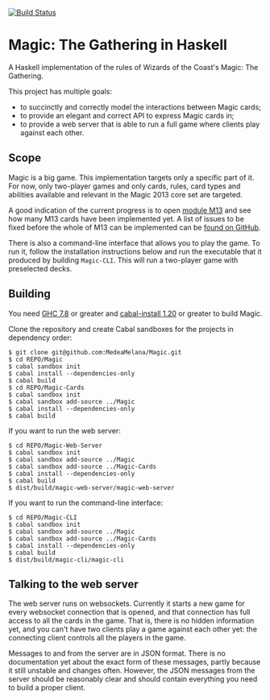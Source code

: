 [![Build Status](https://secure.travis-ci.org/MedeaMelana/Magic.png?branch=master)](https://travis-ci.org/MedeaMelana/Magic)

# Magic: The Gathering in Haskell

A Haskell implementation of the rules of Wizards of the Coast's Magic: The
Gathering.

This project has multiple goals:

* to succinctly and correctly model the interactions between Magic cards;
* to provide an elegant and correct API to express Magic cards in;
* to provide a web server that is able to run a full game where clients play against each other.

## Scope

Magic is a big game. This implementation targets only a specific part of it.
For now, only two-player games and only cards, rules, card types and abilities
available and relevant in the Magic 2013 core set are targeted.

A good indication of the current progress is to open [module M13](/Magic-Cards/src/Magic/M13.hs) and see how many M13 cards have been implemented yet. A list of issues to be fixed before the whole of M13 can be implemented can be [found on GitHub](https://github.com/MedeaMelana/Magic/issues/milestones).

There is also a command-line interface that allows you to play the game. To run it, follow the installation instructions below and run the executable that it produced by building `Magic-CLI`. This will run a two-player game with preselected decks.

## Building

You need [GHC 7.8](http://www.haskell.org/ghc/download_ghc_7_8_2) or greater and [cabal-install 1.20](http://www.haskell.org/cabal/download.html) or greater to build Magic.

Clone the repository and create Cabal sandboxes for the projects in dependency order:

```
$ git clone git@github.com:MedeaMelana/Magic.git
$ cd REPO/Magic
$ cabal sandbox init
$ cabal install --dependencies-only
$ cabal build
$ cd REPO/Magic-Cards
$ cabal sandbox init
$ cabal sandbox add-source ../Magic
$ cabal install --dependencies-only
$ cabal build
```

If you want to run the web server:

```
$ cd REPO/Magic-Web-Server
$ cabal sandbox init
$ cabal sandbox add-source ../Magic
$ cabal sandbox add-source ../Magic-Cards
$ cabal install --dependencies-only
$ cabal build
$ dist/build/magic-web-server/magic-web-server
```

If you want to run the command-line interface:

```
$ cd REPO/Magic-CLI
$ cabal sandbox init
$ cabal sandbox add-source ../Magic
$ cabal sandbox add-source ../Magic-Cards
$ cabal install --dependencies-only
$ cabal build
$ dist/build/magic-cli/magic-cli
```

## Talking to the web server

The web server runs on websockets. Currently it starts a new game for every websocket connection that is opened, and that connection has full access to all the cards in the game. That is, there is no hidden information yet, and you can't have two clients play a game against each other yet: the connecting client controls all the players in the game.

Messages to and from the server are in JSON format. There is no documentation yet about the exact form of these messages, partly because it still unstable and changes often. However, the JSON messages from the server should be reasonably clear and should contain everything you need to build a proper client.
